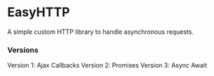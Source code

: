 # EasyHTTP

A simple custom HTTP library to handle asynchronous requests.

### Versions

Version 1: Ajax Callbacks
Version 2: Promises
Version 3: Async Await
